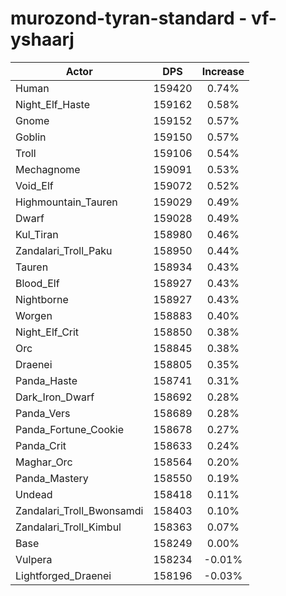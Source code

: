 # murozond-tyran-standard - vf-yshaarj
| Actor | DPS | Increase |
|---|:---:|:---:|
|Human|159420|0.74%|
|Night_Elf_Haste|159162|0.58%|
|Gnome|159152|0.57%|
|Goblin|159150|0.57%|
|Troll|159106|0.54%|
|Mechagnome|159091|0.53%|
|Void_Elf|159072|0.52%|
|Highmountain_Tauren|159029|0.49%|
|Dwarf|159028|0.49%|
|Kul_Tiran|158980|0.46%|
|Zandalari_Troll_Paku|158950|0.44%|
|Tauren|158934|0.43%|
|Blood_Elf|158927|0.43%|
|Nightborne|158927|0.43%|
|Worgen|158883|0.40%|
|Night_Elf_Crit|158850|0.38%|
|Orc|158845|0.38%|
|Draenei|158805|0.35%|
|Panda_Haste|158741|0.31%|
|Dark_Iron_Dwarf|158692|0.28%|
|Panda_Vers|158689|0.28%|
|Panda_Fortune_Cookie|158678|0.27%|
|Panda_Crit|158633|0.24%|
|Maghar_Orc|158564|0.20%|
|Panda_Mastery|158550|0.19%|
|Undead|158418|0.11%|
|Zandalari_Troll_Bwonsamdi|158403|0.10%|
|Zandalari_Troll_Kimbul|158363|0.07%|
|Base|158249|0.00%|
|Vulpera|158234|-0.01%|
|Lightforged_Draenei|158196|-0.03%|
